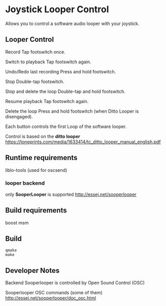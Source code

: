 Joystick Looper Control
========================
Allows you to control a software audio looper with your joystick. 

Looper Control
------------------------
Record Tap footswitch once.

Switch to playback Tap footswitch again.

Undo/Redo last recording Press and hold footswitch.

Stop Double-tap footswitch.

Stop and delete the loop Double-tap and hold footswitch.

Resume playback Tap footswitch again.

Delete the loop Press and hold footswitch (when Ditto Looper is disengaged). 

Each button controls the first Loop of the software looper. 

Control is based on the **ditto looper** https://toneprints.com/media/1633414/tc_ditto_looper_manual_english.pdf

Runtime requirements
------------------------
liblo-tools (used for oscsend)

### looper backend

only **SooperLooper** is supported
http://essej.net/sooperlooper

Build requirements
------------------------
boost msm

Build
------------------------
    qmake
    make

Developer Notes
------------------------
Backend Sooperlooper is controlled by Open Sound Control (OSC)

Sooperlooper OSC commands (some of them)
http://essej.net/sooperlooper/doc_osc.html


